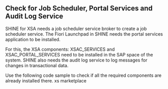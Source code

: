 ## Check for Job Scheduler, Portal Services and Audit Log Service
SHINE for XSA needs a job scheduler service broker to create a job scheduler service. The Fiori Launchpad in SHINE needs the portal services application to be installed. 

For this, the XSA components: XSAC_SERVICES and XSAC_PORTAL_SERVICES need to be installed in the SAP space of the system. SHINE also needs the audit log service to log messages for changes in transactional data. 

Use the following code sample to check if all the required components are already installed there.
xs marketplace 
